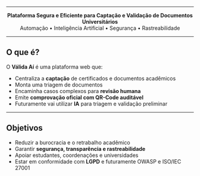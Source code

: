 
---

<p align="center">
  <b>Plataforma Segura e Eficiente para Captação e Validação de Documentos Universitários</b>  
  <br>
  Automação • Inteligência Artificial • Segurança • Rastreabilidade
</p>

---

## O que é?

O **Válida Aí** é uma plataforma web que:
- Centraliza a **captação** de certificados e documentos acadêmicos
- Monta uma triagem de documentos
- Encaminha casos complexos para **revisão humana**
- Emite **comprovação oficial com QR-Code auditável**
- Futuramente vai utilizar **IA** para triagem e validação preliminar

---

## Objetivos
- Reduzir a burocracia e o retrabalho acadêmico
- Garantir **segurança, transparência e rastreabilidade**
- Apoiar estudantes, coordenações e universidades
- Estar em conformidade com **LGPD** e futuramente OWASP e ISO/IEC 27001
